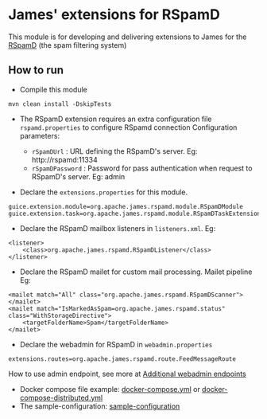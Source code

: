 # James' extensions for RSpamD

This module is for developing and delivering extensions to James for the [RSpamD](https://rspamd.com/) (the spam filtering system) 

## How to run

- Compile this module

```
mvn clean install -DskipTests
```
- The RSpamD extension requires an extra configuration file `rspamd.properties` to configure RSpamd connection
Configuration parameters:
    - `rSpamDUrl` : URL defining the RSpamD's server. Eg: http://rspamd:11334
    - `rSpamDPassword` : Password for pass authentication when request to RSpamD's server. Eg: admin
  
- Declare the `extensions.properties` for this module.

```
guice.extension.module=org.apache.james.rspamd.module.RSpamDModule
guice.extension.task=org.apache.james.rspamd.module.RSpamDTaskExtensionModule
```

- Declare the RSpamD mailbox listeners in `listeners.xml`. Eg:

```
<listener>
    <class>org.apache.james.rspamd.RSpamDListener</class>
</listener>
```

- Declare the RSpamD mailet for custom mail processing. Mailet pipeline Eg:

```
<mailet match="All" class="org.apache.james.rspamd.RSpamDScanner"></mailet>
<mailet match="IsMarkedAsSpam=org.apache.james.rspamd.status" class="WithStorageDirective">
    <targetFolderName>Spam</targetFolderName>
</mailet>
```

- Declare the webadmin for RSpamD in `webadmin.properties`

```
extensions.routes=org.apache.james.rspamd.route.FeedMessageRoute
```
How to use admin endpoint, see more at [Additional webadmin endpoints](README.md)

- Docker compose file example: [docker-compose.yml](docker-compose.yml) or [docker-compose-distributed.yml](docker-compose-distributed.yml)
- The sample-configuration: [sample-configuration](sample-configuration)